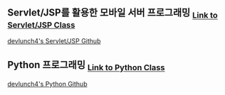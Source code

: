 
## Servlet/JSP를 활용한 모바일 서버 프로그래밍 <sub>[Link to Servlet/JSP Class](https://tacademy.skplanet.com/live/player/onlineLectureDetail.action?seq=100)</sub>
[devlunch4's Servlet/JSP Github](https://github.com/devlunch4/TAcademyServletJSPMobileServerProgramming)

## Python 프로그래밍 <sub>[Link to Python Class](https://tacademy.skplanet.com/live/player/onlineLectureDetail.action?seq=89)</sub>
[devlunch4's Python Github](https://github.com/devlunch4/TAcademyPython)

